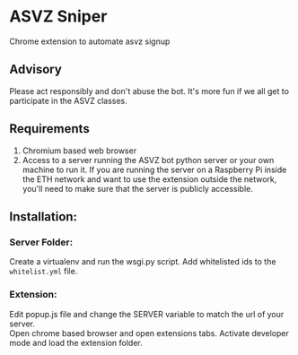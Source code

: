 # ASVZ Sniper
Chrome extension to automate asvz signup

## Advisory
Please act responsibly and don't abuse the bot. It's more fun if we all get to participate in the ASVZ classes. 

## Requirements
1. Chromium based web browser
2. Access to a server running the ASVZ bot python server or your own machine to run it. If you are running the server on a Raspberry Pi inside the ETH network and want to use the extension outside the network, you'll need to make sure that the server is publicly accessible. 

## Installation:
### Server Folder:

Create a virtualenv and run the wsgi.py script. Add whitelisted ids to the `whitelist.yml` file.

### Extension:
Edit popup.js file and change the SERVER variable to match the url of your server.  
Open chrome based browser and open extensions tabs. Activate developer mode and load the extension folder. 
